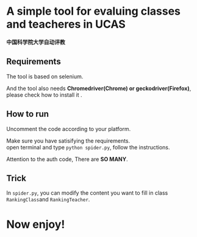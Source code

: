 # A simple tool for evaluing classes and teacheres in UCAS
**中国科学院大学自动评教**

## Requirements
The tool is based on selenium.

And the tool also needs **Chromedriver(Chrome) or geckodriver(Firefox)**, please check how to install it .
## How to run
Uncomment the code according to your platform.

Make sure you have satisifying the requirements.\
open terminal and type `python spider.py`, follow the instructions.

Attention to the auth code, There are **SO MANY**.

## Trick
In `spider.py`, you can modify the content you want to fill in class `RankingClass`and `RankingTeacher`.

# Now enjoy!